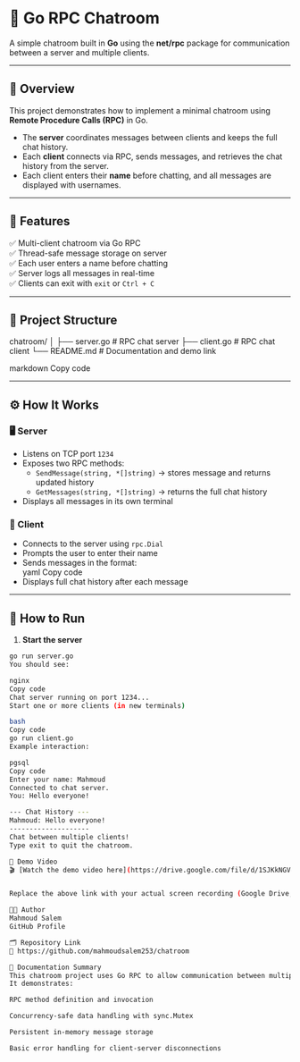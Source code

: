 # 💬 Go RPC Chatroom

A simple chatroom built in **Go** using the **net/rpc** package for communication between a server and multiple clients.

---

## 🧠 Overview

This project demonstrates how to implement a minimal chatroom using **Remote Procedure Calls (RPC)** in Go.

- The **server** coordinates messages between clients and keeps the full chat history.
- Each **client** connects via RPC, sends messages, and retrieves the chat history from the server.
- Each client enters their **name** before chatting, and all messages are displayed with usernames.

---

## 🚀 Features

✅ Multi-client chatroom via Go RPC  
✅ Thread-safe message storage on server  
✅ Each user enters a name before chatting  
✅ Server logs all messages in real-time  
✅ Clients can exit with `exit` or `Ctrl + C`  

---

## 🧩 Project Structure

chatroom/
│
├── server.go # RPC chat server
├── client.go # RPC chat client
└── README.md # Documentation and demo link

markdown
Copy code

---

## ⚙️ How It Works

### 🖥 Server
- Listens on TCP port `1234`
- Exposes two RPC methods:
  - `SendMessage(string, *[]string)` → stores message and returns updated history
  - `GetMessages(string, *[]string)` → returns the full chat history
- Displays all messages in its own terminal

### 💬 Client
- Connects to the server using `rpc.Dial`
- Prompts the user to enter their name
- Sends messages in the format:  
yaml
Copy code
- Displays full chat history after each message

---

## 🧰 How to Run

1. **Start the server**  
 ```bash
 go run server.go
You should see:

nginx
Copy code
Chat server running on port 1234...
Start one or more clients (in new terminals)

bash
Copy code
go run client.go
Example interaction:

pgsql
Copy code
Enter your name: Mahmoud
Connected to chat server.
You: Hello everyone!

--- Chat History ---
Mahmoud: Hello everyone!
--------------------
Chat between multiple clients!
Type exit to quit the chatroom.

🎥 Demo Video
🎬 [Watch the demo video here](https://drive.google.com/file/d/1SJKkNGV2WZy_IryrVP7blwXuGjTiyc3o/view?usp=sharing)


Replace the above link with your actual screen recording (Google Drive, YouTube, or Loom).

🧑‍💻 Author
Mahmoud Salem
GitHub Profile

🗂 Repository Link
🔗 https://github.com/mahmoudsalem253/chatroom

🧾 Documentation Summary
This chatroom project uses Go RPC to allow communication between multiple clients through a single coordinating server.
It demonstrates:

RPC method definition and invocation

Concurrency-safe data handling with sync.Mutex

Persistent in-memory message storage

Basic error handling for client-server disconnections

